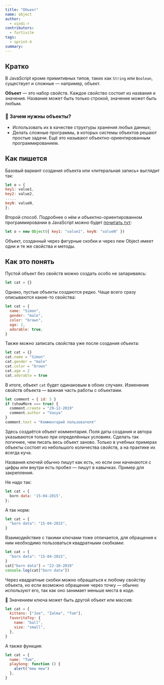 ```yaml
---
title: "Объект"
name: object
author:
  - vindi-r
contributors:
  - furtivite
tags:
  - sprint-4
summary:
---
```


## Кратко

В JavaScript кроме примитивных типов, таких как `String` или `Boolean`, существует и сложные — например, объект.

__Объект__ — это набор свойств. Каждое свойство состоит из названия и значения. Название может быть только строкой, значение может быть любым.

### 🤖 Зачем нужны объекты?

- Использовать их в качестве структуры хранения любых данных;
- Делать сложные программы, в которых системы объектов решают простые задачи. Ещё это называют объектно-ориентированным программированием.

## Как пишется

Базовый вариант создания объекта или «литеральная запись» выглядит так:

```js
let o = {
key1: value1,
key2: value2,
.....
keyN: valueN,
};
```

Второй способ. Подробнее о нём и объектно-ориентированном программировании в JavaScript можно будет [почитать тут]():

```js
let o = new Object({ key1: "value1", keyN: "valueN" })
```

Объект, созданный через фигурные скобки и через new Object имеет одни и те же свойства и методы.

## Как это понять

Пустой объект без свойств можно создать особо не запариваясь:

```js
let cat = {}
```

Однако, пустые объекты создаются редко. Чаще всего сразу описываются какие-то свойства:

```js
let cat = {
  name: "Simon",
  gender: "male",
  color: "brown",
  age: 2,
  adorable: true,
}
```

Также можно записать свойства уже после создания объекта:

```js
let cat = {}
cat.name = "Simon"
cat.gender = "male"
cat.color = "brown"
cat.age = 2
cat.adorable = true
```

В итоге, объект `cat` будет одинаковым в обоих случаях. Изменение свойств объекта — важная часть работы с объектами.

```js
let comment = { id: 5 }
if (showMore === true) {
  comment.create = "29-12-2019"
  comment.author = "Vasya"
}
comment.text = "Комментарий пользователя"
```

Здесь создаётся объект комментария. Поля даты создания и автора указываются только при определённых условиях. Сделать так логичнее, чем писать весь объект заново. Только в учебных примерах объекты состоят из небольшого количества свойств, а на практике их всегда куча.

Названия ключей обычно пишут как есть, но если они начинаются с цифры или внутри есть пробел — пишут в кавычках. Пример для закрепления.

Не надо так:

```js
let cat = {
  born data: '15-04-2015',
};
```

А так норм:

```js
let cat = {
  "born data": "15-04-2015",
}
```

Взаимодействие с такими ключами тоже отличается, для обращения к ним необходимо пользоваться квадратными скобками:

```js
let cat = {
  "born data": "15-04-2015",
}
cat["born data"] = "22-10-2019"
console.log(cat["born data"])
```

Через квадратные скобки можно обращаться к любому свойству объекта, но если возможно обращение через точку — обычно используют его, так как оно занимает меньше места в коде.

🤖 Значением ключа может быть другой объект или массив:

```js
let cat = {
  kittens: ["Joe", "Zalma", "Tom"],
  favoriteToy: {
    name: "ball",
    size: "small",
  },
}
```

А также функция:

```js
let cat = {
  name: "Tom",
  playSong: function () {
    alert("mew mew")
  },
}
```
